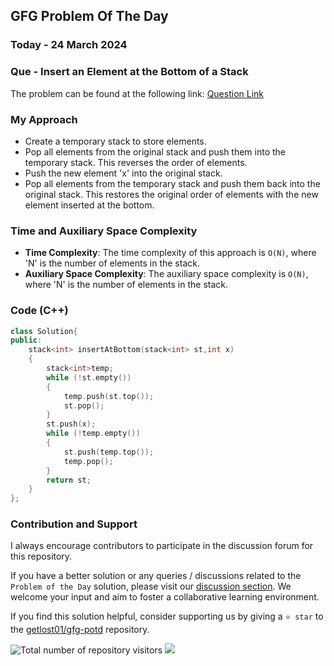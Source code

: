 ## GFG Problem Of The Day

### Today - 24 March 2024
### Que - Insert an Element at the Bottom of a Stack
The problem can be found at the following link: [Question Link](https://www.geeksforgeeks.org/problems/insert-an-element-at-the-bottom-of-a-stack/1)

### My Approach
- Create a temporary stack to store elements.
- Pop all elements from the original stack and push them into the temporary stack. This reverses the order of elements.
- Push the new element 'x' into the original stack.
- Pop all elements from the temporary stack and push them back into the original stack. This restores the original order of elements with the new element inserted at the bottom.

### Time and Auxiliary Space Complexity
- **Time Complexity**: The time complexity of this approach is `O(N)`, where 'N' is the number of elements in the stack.
- **Auxiliary Space Complexity**: The auxiliary space complexity is `O(N)`, where 'N' is the number of elements in the stack.

### Code (C++)
```cpp
class Solution{
public:
    stack<int> insertAtBottom(stack<int> st,int x)
    {
        stack<int>temp;
        while (!st.empty())
        {
            temp.push(st.top());
            st.pop();
        }
        st.push(x);
        while (!temp.empty())
        {
            st.push(temp.top());
            temp.pop();
        }
        return st;
    }
};
```

### Contribution and Support

I always encourage contributors to participate in the discussion forum for this repository.

If you have a better solution or any queries / discussions related to the `Problem of the Day` solution, please visit our [discussion section](https://github.com/getlost01/gfg-potd/discussions). We welcome your input and aim to foster a collaborative learning environment.

If you find this solution helpful, consider supporting us by giving a `⭐ star` to the [getlost01/gfg-potd](https://github.com/getlost01/gfg-potd) repository.

![Total number of repository visitors](https://komarev.com/ghpvc/?username=gl01potdgfg&color=blue&&label=Visitors)
![](https://hit.yhype.me/github/profile?user_id=79409258)

